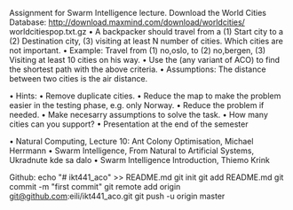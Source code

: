 Assignment for Swarm Intelligence lecture.
Download the World Cities Database:
http://download.maxmind.com/download/worldcities/
worldcitiespop.txt.gz
• A backpacker should travel from a (1) Start city to a (2)
Destination city, (3) visiting at least N number of cities.
Which cities are not important.
• Example: Travel from (1) no,oslo, to (2) no,bergen, (3)
Visiting at least 10 cities on his way.
• Use the (any variant of ACO) to find the shortest path with
the above criteria.
• Assumptions: The distance between two cities is the air
distance.

• Hints:
• Remove duplicate cities.
• Reduce the map to make the problem easier in the testing
phase, e.g. only Norway.
• Reduce the problem if needed.
• Make necesarry assumptions to solve the task.
• How many cities can you support?
• Presentation at the end of the semester

• Natural Computing, Lecture 10: Ant Colony Optimisation,
Michael Herrmann
• Swarm Intelligence, From Natural to Artificial Systems,
Ukradnute kde sa dalo
• Swarm Intelligence Introduction, Thiemo Krink


Github:
echo "# ikt441_aco" >> README.md
git init
git add README.md
git commit -m "first commit"
git remote add origin git@github.com:eili/ikt441_aco.git
git push -u origin master
